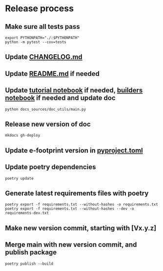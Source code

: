 # Release process

## Make sure all tests pass

```shell
export PYTHONPATH="./:$PYTHONPATH"
python -m pytest --cov=tests
```

## Update [CHANGELOG.md](CHANGELOG.md)

## Update [README.md](README.md) if needed

## Update [tutorial notebook](tutorial.ipynb) if needed, [builders notebook](builders.ipynb) if needed and update doc

```shell
python docs_sources/doc_utils/main.py
```

## Release new version of doc

```shell
mkdocs gh-deploy
```

## Update e-footprint version in [pyproject.toml](pyproject.toml)

## Update poetry dependencies

```shell
poetry update
```

## Generate latest requirements files with poetry

```shell
poetry export -f requirements.txt --without-hashes -o requirements.txt 
poetry export -f requirements.txt --without-hashes --dev -o requirements-dev.txt 
```

## Make new version commit, starting with [Vx.y.z]

## Merge main with new version commit, and publish package

```shell
poetry publish --build
```